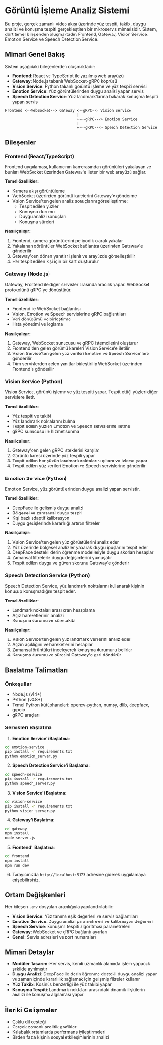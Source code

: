 # Görüntü İşleme Analiz Sistemi

Bu proje, gerçek zamanlı video akışı üzerinde yüz tespiti, takibi, duygu analizi ve konuşma tespiti gerçekleştiren bir mikroservis mimarisidir. Sistem, dört temel bileşenden oluşmaktadır: Frontend, Gateway, Vision Service, Emotion Service ve Speech Detection Service.

## Mimari Genel Bakış

Sistem aşağıdaki bileşenlerden oluşmaktadır:

- **Frontend**: React ve TypeScript ile yazılmış web arayüzü
- **Gateway**: Node.js tabanlı WebSocket-gRPC köprüsü
- **Vision Service**: Python tabanlı görüntü işleme ve yüz tespiti servisi
- **Emotion Service**: Yüz görüntülerinden duygu analizi yapan servis
- **Speech Detection Service**: Yüz landmark'larına bakarak konuşma tespiti yapan servis

```
Frontend <--WebSocket--> Gateway <--gRPC--> Vision Service
                                 |
                                 +---gRPC---> Emotion Service
                                 |
                                 +---gRPC---> Speech Detection Service
```

## Bileşenler

### Frontend (React/TypeScript)

Frontend uygulaması, kullanıcının kamerasından görüntüleri yakalayan ve bunları WebSocket üzerinden Gateway'e ileten bir web arayüzü sağlar.

**Temel özellikler:**

- Kamera akışı görüntüleme
- WebSocket üzerinden görüntü karelerini Gateway'e gönderme
- Vision Service'ten gelen analiz sonuçlarını görselleştirme:
  - Tespit edilen yüzler
  - Konuşma durumu
  - Duygu analizi sonuçları
  - Konuşma süreleri

**Nasıl çalışır:**

1. Frontend, kamera görüntülerini periyodik olarak yakalar
2. Yakalanan görüntüler WebSocket bağlantısı üzerinden Gateway'e gönderilir
3. Gateway'den dönen yanıtlar işlenir ve arayüzde görselleştirilir
4. Her tespit edilen kişi için bir kart oluşturulur

### Gateway (Node.js)

Gateway, Frontend ile diğer servisler arasında aracılık yapar. WebSocket protokolünü gRPC'ye dönüştürür.

**Temel özellikler:**

- Frontend ile WebSocket bağlantısı
- Vision, Emotion ve Speech servislerine gRPC bağlantıları
- Veri dönüşümü ve birleştirme
- Hata yönetimi ve loglama

**Nasıl çalışır:**

1. Gateway, WebSocket sunucusu ve gRPC istemcilerini oluşturur
2. Frontend'den gelen görüntü kareleri Vision Service'e iletilir
3. Vision Service'ten gelen yüz verileri Emotion ve Speech Service'lere gönderilir
4. Tüm servislerden gelen yanıtlar birleştirilip WebSocket üzerinden Frontend'e gönderilir

### Vision Service (Python)

Vision Service, görüntü işleme ve yüz tespiti yapar. Tespit ettiği yüzleri diğer servislere iletir.

**Temel özellikler:**

- Yüz tespiti ve takibi
- Yüz landmark noktalarını bulma
- Tespit edilen yüzleri Emotion ve Speech servislerine iletme
- gRPC sunucusu ile hizmet sunma

**Nasıl çalışır:**

1. Gateway'den gelen gRPC isteklerini karşılar
2. Görüntü karesi üzerinde yüz tespiti yapar
3. Tespit edilen her yüzün landmark noktalarını çıkarır ve izleme yapar
4. Tespit edilen yüz verileri Emotion ve Speech servislerine gönderilir

### Emotion Service (Python)

Emotion Service, yüz görüntülerinden duygu analizi yapan servistir.

**Temel özellikler:**

- DeepFace ile gelişmiş duygu analizi
- Bölgesel ve zamansal duygu tespiti
- Kişi bazlı adaptif kalibrasyon
- Duygu geçişlerinde kararlılığı artıran filtreler

**Nasıl çalışır:**

1. Vision Service'ten gelen yüz görüntülerini analiz eder
2. Yüz üzerinde bölgesel analizler yaparak duygu ipuçlarını tespit eder
3. DeepFace destekli derin öğrenme modelleriyle duygu skorları hesaplar
4. Zamansal filtrelerle duygu değişimlerini yumuşatır
5. Tespit edilen duygu ve güven skorunu Gateway'e gönderir

### Speech Detection Service (Python)

Speech Detection Service, yüz landmark noktalarını kullanarak kişinin konuşup konuşmadığını tespit eder.

**Temel özellikler:**

- Landmark noktaları arası oran hesaplama
- Ağız hareketlerinin analizi
- Konuşma durumu ve süre takibi

**Nasıl çalışır:**

1. Vision Service'ten gelen yüz landmark verilerini analiz eder
2. Ağzın açıklığını ve hareketlerini hesaplar
3. Zamansal örüntüleri inceleyerek konuşma durumunu belirler
4. Konuşma durumu ve süresini Gateway'e geri döndürür

## Başlatma Talimatları

### Önkoşullar

- Node.js (v14+)
- Python (v3.8+)
- Temel Python kütüphaneleri: opencv-python, numpy, dlib, deepface, grpcio
- gRPC araçları

### Servisleri Başlatma

1. **Emotion Service'i Başlatma**:

```bash
cd emotion-service
pip install -r requirements.txt
python emotion_server.py
```

2. **Speech Detection Service'i Başlatma**:

```bash
cd speech-service
pip install -r requirements.txt
python speech_server.py
```

3. **Vision Service'i Başlatma**:

```bash
cd vision-service
pip install -r requirements.txt
python vision_server.py
```

4. **Gateway'i Başlatma**:

```bash
cd gateway
npm install
node server.js
```

5. **Frontend'i Başlatma**:

```bash
cd frontend
npm install
npm run dev
```

6. Tarayıcınızda `http://localhost:5173` adresine giderek uygulamaya erişebilirsiniz.

## Ortam Değişkenleri

Her bileşen `.env` dosyaları aracılığıyla yapılandırılabilir:

- **Vision Service**: Yüz tanıma eşik değerleri ve servis bağlantıları
- **Emotion Service**: Duygu analizi parametreleri ve kalibrasyon değerleri
- **Speech Service**: Konuşma tespiti algoritması parametreleri
- **Gateway**: WebSocket ve gRPC bağlantı ayarları
- **Genel**: Servis adresleri ve port numaraları

## Mimari Detaylar

- **Modüler Tasarım**: Her servis, kendi uzmanlık alanında işlem yapacak şekilde ayrılmıştır
- **Duygu Analizi**: DeepFace ile derin öğrenme destekli duygu analizi yapar ve zaman içinde kararlılık sağlamak için gelişmiş filtreler kullanır
- **Yüz Takibi**: Kosinüs benzerliği ile yüz takibi yapar
- **Konuşma Tespiti**: Landmark noktaları arasındaki dinamik ilişkilerin analizi ile konuşma algılaması yapar

## İleriki Gelişmeler

- Çoklu dil desteği
- Gerçek zamanlı analitik grafikler
- Kalabalık ortamlarda performans iyileştirmeleri
- Birden fazla kişinin sosyal etkileşimlerinin analizi
